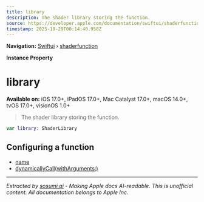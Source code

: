 ```yaml
---
title: library
description: The shader library storing the function.
source: https://developer.apple.com/documentation/swiftui/shaderfunction/library
timestamp: 2025-10-29T00:14:40.958Z
---
```


**Navigation:** [Swiftui](/documentation/swiftui) › [shaderfunction](/documentation/swiftui/shaderfunction)

**Instance Property**

# library

**Available on:** iOS 17.0+, iPadOS 17.0+, Mac Catalyst 17.0+, macOS 14.0+, tvOS 17.0+, visionOS 1.0+

> The shader library storing the function.

```swift
var library: ShaderLibrary
```

## Configuring a function

- [name](/documentation/swiftui/shaderfunction/name)
- [dynamicallyCall(withArguments:)](/documentation/swiftui/shaderfunction/dynamicallycall(witharguments:))

---

*Extracted by [sosumi.ai](https://sosumi.ai) - Making Apple docs AI-readable.*
*This is unofficial content. All documentation belongs to Apple Inc.*
